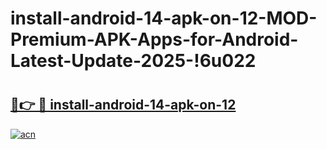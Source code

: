 # install-android-14-apk-on-12-MOD-Premium-APK-Apps-for-Android-Latest-Update-2025-!6u022

# <h2><a href="https://ifuyhp.esa.edu.pl?title=install-android-14-apk-on-12&ref=6u022">🔗👉 🔴 install-android-14-apk-on-12</a></h2>

[![acn](https://github.com/user-attachments/assets/0f9c940e-d8b0-45ae-aac7-cd30a18b3e1c)](https://ifuyhp.esa.edu.pl?title=install-android-14-apk-on-12&ref=6u022)

